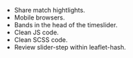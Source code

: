 
  - Share match hightlights.
  - Mobile browsers.
  - Bands in the head of the timeslider.
  - Clean JS code.
  - Clean SCSS code.
  - Review slider-step within leaflet-hash.